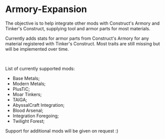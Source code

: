 # Armory-Expansion
The objective is to help integrate other mods with Construct's Armory and Tinker's Construct, supplying tool and armor parts for most materials.

Currently adds stats for armor parts from Construct's Armory for any material registered with Tinker's Construct. Most traits are still missing but will be implemented over time.

 

List of currently supported mods:
- Base Metals;
- Modern Metals;
- PlusTiC;
- Moar Tinkers;
- TAIGA;
- AbyssalCraft Integration;
- Blood Arsenal;
- Integration Foregoing;
- Twilight Forest;

Support for additional mods will be given on request :)

